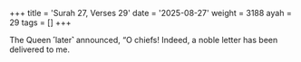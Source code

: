 +++
title = 'Surah 27, Verses 29'
date = '2025-08-27'
weight = 3188
ayah = 29
tags = []
+++

The Queen ˹later˺ announced, “O chiefs! Indeed, a noble letter has been delivered to me.